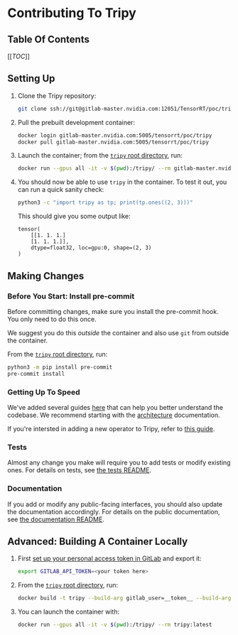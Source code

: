 # Contributing To Tripy


## Table Of Contents

[[_TOC_]]


## Setting Up

1. Clone the Tripy repository:

	```bash
	git clone ssh://git@gitlab-master.nvidia.com:12051/TensorRT/poc/tripy.git
	```

2. Pull the prebuilt development container:

	```bash
	docker login gitlab-master.nvidia.com:5005/tensorrt/poc/tripy
	docker pull gitlab-master.nvidia.com:5005/tensorrt/poc/tripy
	```

3. Launch the container; from the [`tripy` root directory](.), run:

	```bash
	docker run --gpus all -it -v $(pwd):/tripy/ --rm gitlab-master.nvidia.com:5005/tensorrt/poc/tripy:latest
	```

4. You should now be able to use `tripy` in the container. To test it out, you can run a quick sanity check:

	```bash
	python3 -c "import tripy as tp; print(tp.ones((2, 3)))"
	```

	This should give you some output like:
	```
	tensor(
		[[1. 1. 1.]
		[1. 1. 1.]],
		dtype=float32, loc=gpu:0, shape=(2, 3)
	)
	```

## Making Changes

### Before You Start: Install pre-commit

Before committing changes, make sure you install the pre-commit hook.
You only need to do this once.

We suggest you do this *outside* the container and also use `git` from
outside the container.

From the [`tripy` root directory](.), run:
```bash
python3 -m pip install pre-commit
pre-commit install
```

### Getting Up To Speed

We've added several guides [here](./docs/developer_guides/) that can help you better understand
the codebase. We recommend starting with the [architecture](./docs/developer_guides/architecture.md)
documentation.

If you're intersted in adding a new operator to Tripy, refer to [this guide](./docs/developer_guides/how-to-add-new-ops.md).


### Tests

Almost any change you make will require you to add tests or modify existing ones.
For details on tests, see [the tests README](./tests/README.md).


### Documentation

If you add or modify any public-facing interfaces, you should also update the documentation accordingly.
For details on the public documentation, see [the documentation README](./docs/README.md).


## Advanced: Building A Container Locally

1. First [set up your personal access token in GitLab](https://docs.gitlab.com/ee/user/profile/personal_access_tokens.html)
	and export it:

	```bash
	export GITLAB_API_TOKEN=<your token here>
	```

2.  From the [`tripy` root directory](.), run:

	```bash
	docker build -t tripy --build-arg gitlab_user=__token__ --build-arg gitlab_token=$GITLAB_API_TOKEN  .
	```

3. You can launch the container with:

	```bash
	docker run --gpus all -it -v $(pwd):/tripy/ --rm tripy:latest
	```
